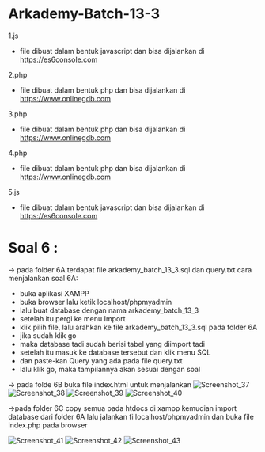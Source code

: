 # Arkademy-Batch-13-3

1.js
  - file dibuat dalam bentuk javascript dan bisa dijalankan di https://es6console.com
  
2.php
  - file dibuat dalam bentuk php dan bisa dijalankan di https://www.onlinegdb.com
  
3.php
  - file dibuat dalam bentuk php dan bisa dijalankan di https://www.onlinegdb.com
  
4.php
  - file dibuat dalam bentuk php dan bisa dijalankan di https://www.onlinegdb.com
 
5.js
  - file dibuat dalam bentuk javascript dan bisa dijalankan di https://es6console.com
  
  
# Soal 6 : 
-> pada folder 6A terdapat file arkademy_batch_13_3.sql dan query.txt
cara menjalankan soal 6A:

  - buka aplikasi XAMPP
  - buka browser lalu ketik localhost/phpmyadmin
  - lalu buat database dengan nama arkademy_batch_13_3
  - setelah itu pergi ke menu Import
  - klik pilih file, lalu arahkan ke file arkademy_batch_13_3.sql pada folder 6A
  - jika sudah klik go
  - maka database tadi sudah berisi tabel yang diimport tadi
  - setelah itu masuk ke database tersebut dan klik menu SQL
  - dan paste-kan Query yang ada pada file query.txt
  - lalu klik go, maka tampilannya akan sesuai dengan soal

-> pada folde 6B buka file index.html untuk menjalankan
![Screenshot_37](https://user-images.githubusercontent.com/57070723/68529923-25789c00-0336-11ea-9042-4cb18b18388e.png)
![Screenshot_38](https://user-images.githubusercontent.com/57070723/68529924-25789c00-0336-11ea-9002-b73dd00f530c.png)
![Screenshot_39](https://user-images.githubusercontent.com/57070723/68529925-26113280-0336-11ea-87f2-6fafe2fa1d8c.png)
![Screenshot_40](https://user-images.githubusercontent.com/57070723/68529926-26113280-0336-11ea-9214-4d7b37445584.png)

->pada folder 6C copy semua pada htdocs di xampp kemudian import database dari folder 6A lalu jalankan fi localhost/phpmyadmin dan buka file index.php pada browser

![Screenshot_41](https://user-images.githubusercontent.com/57070723/68530456-d2551800-033a-11ea-9198-dbedc4391945.png)
![Screenshot_42](https://user-images.githubusercontent.com/57070723/68530457-d2edae80-033a-11ea-8095-d997e95f7547.png)
![Screenshot_43](https://user-images.githubusercontent.com/57070723/68530458-d2edae80-033a-11ea-8855-aca5bf9ff19e.png)
